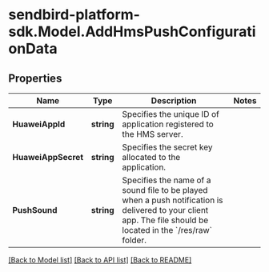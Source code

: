 
# sendbird-platform-sdk.Model.AddHmsPushConfigurationData

## Properties

Name | Type | Description | Notes
------------ | ------------- | ------------- | -------------
**HuaweiAppId** | **string** | Specifies the unique ID of application registered to the HMS server. | 
**HuaweiAppSecret** | **string** | Specifies the secret key allocated to the application. | 
**PushSound** | **string** | Specifies the name of a sound file to be played when a push notification is delivered to your client app. The file should be located in the &#x60;/res/raw&#x60; folder. | 

[[Back to Model list]](../README.md#documentation-for-models)
[[Back to API list]](../README.md#documentation-for-api-endpoints)
[[Back to README]](../README.md)


